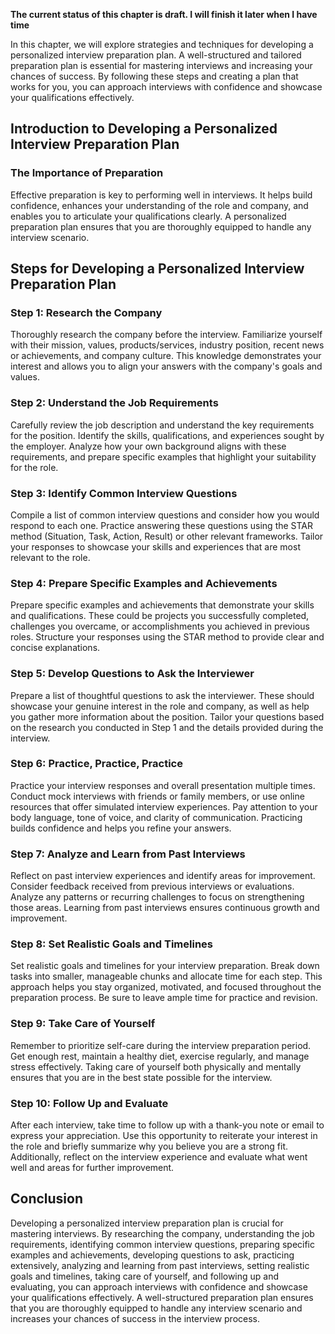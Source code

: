 **The current status of this chapter is draft. I will finish it later when I have time**

In this chapter, we will explore strategies and techniques for developing a personalized interview preparation plan. A well-structured and tailored preparation plan is essential for mastering interviews and increasing your chances of success. By following these steps and creating a plan that works for you, you can approach interviews with confidence and showcase your qualifications effectively.

Introduction to Developing a Personalized Interview Preparation Plan
--------------------------------------------------------------------

### The Importance of Preparation

Effective preparation is key to performing well in interviews. It helps build confidence, enhances your understanding of the role and company, and enables you to articulate your qualifications clearly. A personalized preparation plan ensures that you are thoroughly equipped to handle any interview scenario.

Steps for Developing a Personalized Interview Preparation Plan
--------------------------------------------------------------

### Step 1: Research the Company

Thoroughly research the company before the interview. Familiarize yourself with their mission, values, products/services, industry position, recent news or achievements, and company culture. This knowledge demonstrates your interest and allows you to align your answers with the company's goals and values.

### Step 2: Understand the Job Requirements

Carefully review the job description and understand the key requirements for the position. Identify the skills, qualifications, and experiences sought by the employer. Analyze how your own background aligns with these requirements, and prepare specific examples that highlight your suitability for the role.

### Step 3: Identify Common Interview Questions

Compile a list of common interview questions and consider how you would respond to each one. Practice answering these questions using the STAR method (Situation, Task, Action, Result) or other relevant frameworks. Tailor your responses to showcase your skills and experiences that are most relevant to the role.

### Step 4: Prepare Specific Examples and Achievements

Prepare specific examples and achievements that demonstrate your skills and qualifications. These could be projects you successfully completed, challenges you overcame, or accomplishments you achieved in previous roles. Structure your responses using the STAR method to provide clear and concise explanations.

### Step 5: Develop Questions to Ask the Interviewer

Prepare a list of thoughtful questions to ask the interviewer. These should showcase your genuine interest in the role and company, as well as help you gather more information about the position. Tailor your questions based on the research you conducted in Step 1 and the details provided during the interview.

### Step 6: Practice, Practice, Practice

Practice your interview responses and overall presentation multiple times. Conduct mock interviews with friends or family members, or use online resources that offer simulated interview experiences. Pay attention to your body language, tone of voice, and clarity of communication. Practicing builds confidence and helps you refine your answers.

### Step 7: Analyze and Learn from Past Interviews

Reflect on past interview experiences and identify areas for improvement. Consider feedback received from previous interviews or evaluations. Analyze any patterns or recurring challenges to focus on strengthening those areas. Learning from past interviews ensures continuous growth and improvement.

### Step 8: Set Realistic Goals and Timelines

Set realistic goals and timelines for your interview preparation. Break down tasks into smaller, manageable chunks and allocate time for each step. This approach helps you stay organized, motivated, and focused throughout the preparation process. Be sure to leave ample time for practice and revision.

### Step 9: Take Care of Yourself

Remember to prioritize self-care during the interview preparation period. Get enough rest, maintain a healthy diet, exercise regularly, and manage stress effectively. Taking care of yourself both physically and mentally ensures that you are in the best state possible for the interview.

### Step 10: Follow Up and Evaluate

After each interview, take time to follow up with a thank-you note or email to express your appreciation. Use this opportunity to reiterate your interest in the role and briefly summarize why you believe you are a strong fit. Additionally, reflect on the interview experience and evaluate what went well and areas for further improvement.

Conclusion
----------

Developing a personalized interview preparation plan is crucial for mastering interviews. By researching the company, understanding the job requirements, identifying common interview questions, preparing specific examples and achievements, developing questions to ask, practicing extensively, analyzing and learning from past interviews, setting realistic goals and timelines, taking care of yourself, and following up and evaluating, you can approach interviews with confidence and showcase your qualifications effectively. A well-structured preparation plan ensures that you are thoroughly equipped to handle any interview scenario and increases your chances of success in the interview process.
